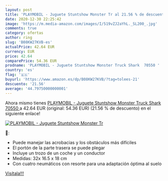```yaml
---
layout: post
title: 'PLAYMOBIL - Juguete Stuntshow Monster Tr al 21.56 % de descuento'
date: 2020-12-30 22:25:42
image: 'https://m.media-amazon.com/images/I/519vZJ2aYhL._SL200_.jpg'
comments: true
category: ofertas
author: ring
slug: 'B08KW27KVB-es'
actualPrice: 42.64 EUR
currency: EUR
price: 42.64
comparePrice: 54.36 EUR
prodname: 'PLAYMOBIL - Juguete Stuntshow Monster Truck Shark  70550 '
country: 'es'
flag: '🇪🇸'
buyurl: 'https://www.amazon.es/dp/B08KW27KVB/?tag=tolees-21'
descuento: '21.56'
average: '44.79750000000001'
---
```


Ahora mismo tienes [PLAYMOBIL - Juguete Stuntshow Monster Truck Shark  70550 ](https://www.amazon.es/dp/B08KW27KVB/?tag=tolees-21) a 42.64 EUR (original: 54.36 EUR) (21.56 %  de descuento) en el siguiente enlace!

[![PLAYMOBIL - Juguete Stuntshow Monster Tr](https://m.media-amazon.com/images/I/519vZJ2aYhL._SL200_.jpg)](https://www.amazon.es/dp/B08KW27KVB/?tag=tolees-21)

🔎:

- Puede manejar las acrobacias y los obstáculos más difíciles
- El portón de la parte trasera se puede plegar
- Incluye un trozo de un coche y un conductor
- Medidas: 32x 16.5 x 18 cm
- Con cuatro neumáticos con resorte para una adaptación óptima al suelo

[Visítala!!!](https://www.amazon.es/dp/B08KW27KVB/?tag=tolees-21)
